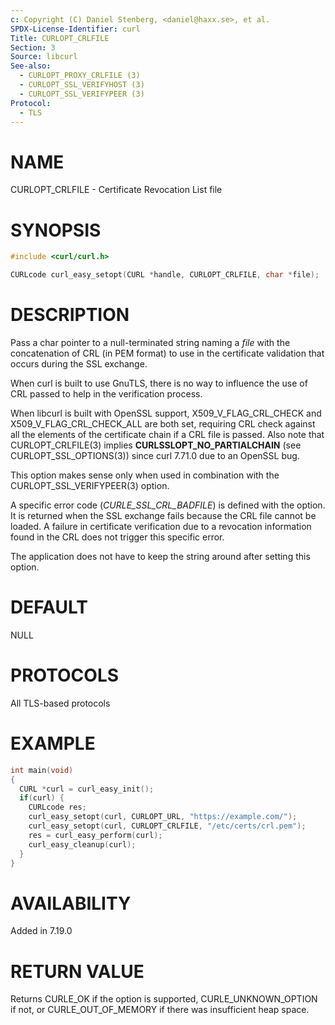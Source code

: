 ```yaml
---
c: Copyright (C) Daniel Stenberg, <daniel@haxx.se>, et al.
SPDX-License-Identifier: curl
Title: CURLOPT_CRLFILE
Section: 3
Source: libcurl
See-also:
  - CURLOPT_PROXY_CRLFILE (3)
  - CURLOPT_SSL_VERIFYHOST (3)
  - CURLOPT_SSL_VERIFYPEER (3)
Protocol:
  - TLS
---
```


# NAME

CURLOPT_CRLFILE - Certificate Revocation List file

# SYNOPSIS

~~~c
#include <curl/curl.h>

CURLcode curl_easy_setopt(CURL *handle, CURLOPT_CRLFILE, char *file);
~~~

# DESCRIPTION

Pass a char pointer to a null-terminated string naming a *file* with the
concatenation of CRL (in PEM format) to use in the certificate validation that
occurs during the SSL exchange.

When curl is built to use GnuTLS, there is no way to influence the use of CRL
passed to help in the verification process.

When libcurl is built with OpenSSL support, X509_V_FLAG_CRL_CHECK and
X509_V_FLAG_CRL_CHECK_ALL are both set, requiring CRL check against all the
elements of the certificate chain if a CRL file is passed. Also note that
CURLOPT_CRLFILE(3) implies **CURLSSLOPT_NO_PARTIALCHAIN** (see
CURLOPT_SSL_OPTIONS(3)) since curl 7.71.0 due to an OpenSSL bug.

This option makes sense only when used in combination with the
CURLOPT_SSL_VERIFYPEER(3) option.

A specific error code (*CURLE_SSL_CRL_BADFILE*) is defined with the option. It
is returned when the SSL exchange fails because the CRL file cannot be
loaded. A failure in certificate verification due to a revocation information
found in the CRL does not trigger this specific error.

The application does not have to keep the string around after setting this
option.

# DEFAULT

NULL

# PROTOCOLS

All TLS-based protocols

# EXAMPLE

~~~c
int main(void)
{
  CURL *curl = curl_easy_init();
  if(curl) {
    CURLcode res;
    curl_easy_setopt(curl, CURLOPT_URL, "https://example.com/");
    curl_easy_setopt(curl, CURLOPT_CRLFILE, "/etc/certs/crl.pem");
    res = curl_easy_perform(curl);
    curl_easy_cleanup(curl);
  }
}
~~~

# AVAILABILITY

Added in 7.19.0

# RETURN VALUE

Returns CURLE_OK if the option is supported, CURLE_UNKNOWN_OPTION if not, or
CURLE_OUT_OF_MEMORY if there was insufficient heap space.
